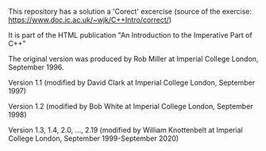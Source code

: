 This repository has a solution a 'Corect' excercise (source of the exercise: https://www.doc.ic.ac.uk/~wjk/C++Intro/correct/)

It is part of the HTML publication "An Introduction to the Imperative Part of C++"

The original version was produced by Rob Miller at Imperial College London, September 1996.

Version 1.1 (modified by David Clark at Imperial College London, September 1997)

Version 1.2 (modified by Bob White at Imperial College London, September 1998)

Version 1.3, 1.4, 2.0, ..., 2.19 (modified by William Knottenbelt at Imperial College London, September 1999-September 2020)
